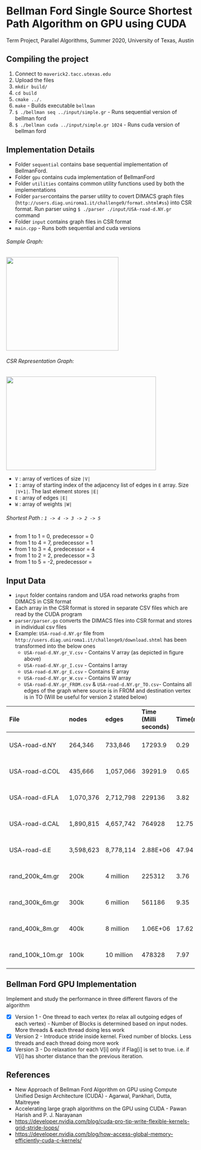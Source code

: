 # Bellman Ford Single Source Shortest Path Algorithm on GPU using CUDA
Term Project, Parallel Algorithms, Summer 2020, University of Texas, Austin

## Compiling the project

1. Connect to `maverick2.tacc.utexas.edu`
2. Upload the files
3. `mkdir build/`
4. `cd build`
5. `cmake ../.`
6. `make` - Builds executable `bellman`
7. `$ ./bellman seq ../input/simple.gr` - Runs sequential version of bellman ford
8. `$ ./bellman cuda ../input/simple.gr 1024` - Runs cuda version of bellman ford

## Implementation Details
* Folder `sequential` contains base sequential implementation of BellmanFord. 
* Folder `gpu` contains cuda implementation of BellmanFord
* Folder `utilities` contains common utility functions used by both the implementations 
* Folder `parser`contains the parser utility to covert DIMACS graph files (`http://users.diag.uniroma1.it/challenge9/format.shtml#ss`) into CSR format. Run parser using `$ ./parser ./input/USA-road-d.NY.gr` command
* Folder `input` contains graph files in CSR format
* `main.cpp` - Runs both sequential and cuda versions


###### Sample Graph:
<div>
<img src="https://user-images.githubusercontent.com/48846576/89080545-cb4dba00-d34e-11ea-8dbd-6e7f4b897bb5.png" height="250" width="300"/>
</div>

###### CSR Representation Graph:
<div>
<img src="https://user-images.githubusercontent.com/48846576/89236974-ac9e2c00-d5b7-11ea-9996-dca858eb0535.jpg" height="250" width="400"/>
</div>

- `V` : array of vertices of size `|V|`
- `I` : array of starting index of the adjacency list of edges in `E` array. Size `|V+1|`. The last element stores `|E|`
- `E` : array of edges `|E|`
- `W` : array of weights `|W|`
 
###### Shortest Path : `1 -> 4 -> 3 -> 2 -> 5`
- from 1 to 1 = 0, predecessor = 0
- from 1 to 4 = 7, predecessor = 1
- from 1 to 3 = 4, predecessor = 4
- from 1 to 2 = 2, predecessor = 3
- from 1 to 5 = -2, predecessor = 

## Input Data

- `input` folder contains random and USA road networks graphs from DIMACS in CSR format
- Each array in the CSR format is stored in separate CSV files which are read by the CUDA program
- `parser/parser.go` converts the DIMACS files into CSR format and stores in individual csv files 
- Example: `USA-road-d.NY.gr` file from `http://users.diag.uniroma1.it/challenge9/download.shtml` has been transformed into the below ones
    - `USA-road-d.NY.gr_V.csv` - Contains V array (as depicted in figure above)
    - `USA-road-d.NY.gr_I.csv` - Contains I array
    - `USA-road-d.NY.gr_E.csv` - Contains E array
    - `USA-road-d.NY.gr_W.csv` - Contains W array
    - `USA-road-d.NY.gr_FROM.csv` & `USA-road-d.NY.gr_TO.csv`- Contains all edges of the graph where source is in FROM and destination vertex is in TO (Will be useful for version 2 stated below)
    
| File           |	nodes |	edges|	Time (Milli seconds)| Time(min)	|	TACC command |
| :---          |   :---    |:---   |:---   |:---   |:---   |
|USA-road-d.NY      |	264,346	|733,846	|17293.9|	0.29	|`sbatch run_bellman_cuda.sh ../input/USA-road-d.NY.gr 1024`|
|USA-road-d.COL     |	435,666	|1,057,066|	39291.9|	0.65|	`sbatch run_bellman_cuda.sh ../input/USA-road-d.COL.gr 1024`|
|USA-road-d.FLA     |	1,070,376|	2,712,798|	229136|	3.82	|`sbatch run_bellman_cuda.sh ../input/USA-road-d.FLA.gr 1024`|
|USA-road-d.CAL     |	1,890,815	|4,657,742|	764928|	12.75|	`sbatch run_bellman_cuda.sh ../input/USA-road-d.CAL.gr 1024`|
|USA-road-d.E	    |3,598,623	|8,778,114|	2.88E+06|	47.94	|`sbatch run_bellman_cuda.sh ../input/USA-road-d.E.gr 1024`  |  
|rand_200k_4m.gr| 200k | 4 million | 225312 | 3.76 | `sbatch run_bellman_cuda.sh ../input/rand_200k_4m.gr 1024`|
|rand_300k_6m.gr| 300k | 6 million | 561186 | 9.35 | `sbatch run_bellman_cuda.sh ../input/rand_300k_6m.gr 1024`|
|rand_400k_8m.gr| 400k | 8 million | 1.06E+06 | 17.62 |`sbatch run_bellman_cuda.sh ../input/rand_400k_8m.gr 1024`|
|rand_100k_10m.gr| 100k | 10 million | 478328 | 7.97 |`sbatch run_bellman_cuda.sh ../input/rand_100k_10m.gr 1024`|

## Bellman Ford GPU Implementation
Implement and study the performance in three different flavors of the algorithm
- [x] Version 1 - One thread to each vertex (to relax all outgoing edges of each vertex) - Number of Blocks is determined based on input nodes. More threads & each thread doing less work  
- [x] Version 2 - Introduce stride inside kernel. Fixed number of blocks. Less threads and each thread doing more work
- [x] Version 3 - Do relaxation for each V[i] only if Flag[i] is set to true. i.e. if V[i] has shorter distance than the previous iteration.

## References
- New Approach of Bellman Ford Algorithm on GPU using Compute Unified Design Architecture (CUDA) - Agarwal, Pankhari, Dutta, Maitreyee 
- Accelerating large graph algorithms on the GPU using CUDA - Pawan Harish and P. J. Narayanan
- https://developer.nvidia.com/blog/cuda-pro-tip-write-flexible-kernels-grid-stride-loops/
- https://developer.nvidia.com/blog/how-access-global-memory-efficiently-cuda-c-kernels/